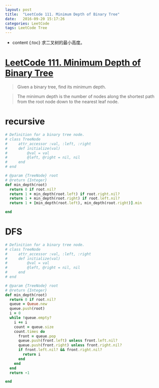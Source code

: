 ```yaml
---
layout: post
title:  "LeetCode 111. Minimum Depth of Binary Tree"
date:   2016-09-20 15:17:26
categories: LeetCode
tags: LeetCode Tree
---
```


* content
{:toc}
求二叉树的最小高度。




# [LeetCode 111. Minimum Depth of Binary Tree](https://leetcode.com/problems/minimum-depth-of-binary-tree/) #

> Given a binary tree, find its minimum depth.

> The minimum depth is the number of nodes along the shortest path from the root node down to the nearest leaf node.


# recursive #



```ruby
# Definition for a binary tree node.
# class TreeNode
#     attr_accessor :val, :left, :right
#     def initialize(val)
#         @val = val
#         @left, @right = nil, nil
#     end
# end

# @param {TreeNode} root
# @return {Integer}
def min_depth(root)
  return 0 if root.nil?
  return 1 + min_depth(root.left) if root.right.nil?
  return 1 + min_depth(root.right) if root.left.nil?
  return 1 + [min_depth(root.left), min_depth(root.right)].min

end
```


# DFS #

```ruby
# Definition for a binary tree node.
# class TreeNode
#     attr_accessor :val, :left, :right
#     def initialize(val)
#         @val = val
#         @left, @right = nil, nil
#     end
# end

# @param {TreeNode} root
# @return {Integer}
def min_depth(root)
  return 0 if root.nil?
  queue = Queue.new
  queue.push(root)
  i = 0
  while !queue.empty?
    i += i
    count = queue.size
    count.times do
      front = queue.pop
      queue.push(front.left) unless front.left.nil?
      queue.push(front.right) unless front.right.nil?
      if front.left.nil? && front.right.nil?
        return i
      end
    end
  end
  return -1

end
```
